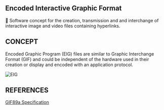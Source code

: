 ## Encoded Interactive Graphic Format

🔗 Software concept for the creation, transmission and and interchange of interactive image and video files containing hyperlinks.

## CONCEPT

Encoded Graphic Program (EIG) files are similar to Graphic Interchange Format (GIF) and could be independent of the hardware used in their creation or display and encoded with an application protocol.

![EIG](https://github.com/sourceduty/Encoded_Interactive_Graphic_Format/assets/123030236/e05a9dec-3a9e-46db-9888-cc7069347725)

## REFERENCES

[GIF89a Specification](https://www.w3.org/Graphics/GIF/spec-gif89a.txt)
